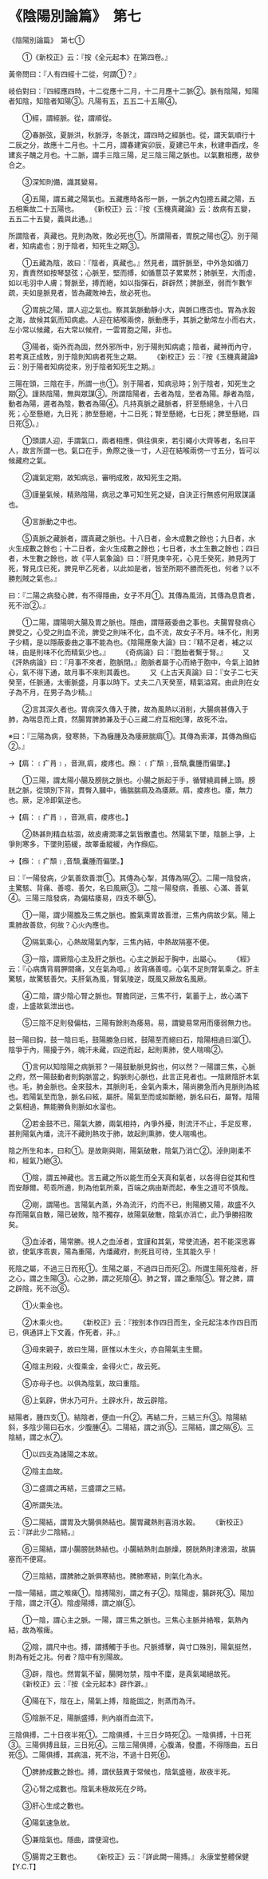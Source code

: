 # 《陰陽別論篇》　第七




《陰陽別論篇》　第七①


　　①《新校正》云：『按《全元起本》在第四卷。』


黃帝問曰：『人有四經十二從，何謂①？』


岐伯對曰：『四經應四時，十二從應十二月，十二月應十二脈②。脈有陰陽，知陽者知陰，知陰者知陽③。凡陽有五，五五二十五陽④。


　　①經，謂經脈。從，謂順從。


　　②春脈弦，夏脈洪，秋脈浮，冬脈沈，謂四時之經脈也。從，謂天氣順行十二辰之分，故應十二月也。十二月，謂春建寅卯辰，夏建已午未，秋建申酉戌，冬建亥子醜之月也。十二脈，謂手三陰三陽，足三陰三陽之脈也。以氣數相應，故參合之。


　　③深知則備，識其變易。


　　④五陽，謂五藏之陽氣也。五藏應時各形一脈，一脈之內包摠五藏之陽，五五相乘故二十五陽也。
　　《新校正》云：『按《玉機真藏論》云：故病有五變，五五二十五變，義與此通。』


所謂陰者，真藏也。見則為敗，敗必死也①。所謂陽者，胃脘之陽也②。別于陽者，知病處也；別于陰者，知死生之期③。


　　①五藏為陰，故曰：『陰者，真藏也。』然見者，謂肝脈至，中外急如循刀刃，責責然如按琴瑟弦；心脈至，堅而搏，如循薏苡子累累然；肺脈至，大而虛，如以毛羽中人膚；腎脈至，搏而絕，如以指彈石，辟辟然；脾脈至，弱而乍數乍疏，夫如是脈見者，皆為藏敗神去，故必死也。


　　②胃脘之陽，謂人迎之氣也。察其氣脈動靜小大，與脈口應否也。胃為水榖之海，故候其氣而知病處。人迎在結喉兩傍，脈動應手，其脈之動常左小而右大，左小常以候藏，右大常以候府，一雲胃胞之陽，非也。


　　③陽者，衛外而為固，然外邪所中，別于陽則知病處；陰者，藏神而內守，若考真正成敗，別于陰則知病者死生之期。
　　《新校正》云：『按《玉機真藏論》云：別于陽者知病從來，別于陰者知死生之期。』


三陽在頭，三陰在手，所謂一也①。別于陽者，知病忌時；別于陰者，知死生之期②。謹熟陰陽，無與眾謀③。所謂陰陽者，去者為陰，至者為陽。靜者為陰，動者為陽，遲者為陰，數者為陽④。凡持真脈之藏脈者，肝至懸絕急，十八日死；心至懸絕，九日死；肺至懸絕，十二日死；腎至懸絕，七日死；脾至懸絕，四日死⑤。』


　　①頭謂人迎，手謂氣口，兩者相應，俱往俱來，若引繩小大齊等者，名曰平人，故言所謂一也。氣口在手，魚際之後一寸，人迎在結喉兩傍一寸五分，皆可以候藏府之氣。


　　②識氣定期，故知病忌，審明成敗，故知死生之期。


　　③謹量氣候，精熟陰陽，病忌之準可知生死之疑，自決正行無惑何用眾謀議也。


　　④言脈動之中也。


　　⑤真脈之藏脈者，謂真藏之脈也。十八日者，金木成數之餘也；九日者，水火生成數之餘也；十二日者，金火生成數之餘也；七日者，水土生數之餘也；四日者，木生數之餘也，故《平人氣象論》曰：『肝見庚辛死，心見壬癸死，肺見丙丁死，腎見戊已死，脾見甲乙死者，以此如是者，皆至所期不勝而死也，何者？以不勝剋賊之氣也。』


曰：『二陽之病發心脾，有不得隱曲，女子不月①。其傳為風消，其傳為息賁者，死不治②。』


　　①二陽，謂陽明大腸及胃之脈也。隱曲，謂隱蔽委曲之事也。夫腸胃發病心脾受之，心受之則血不流，脾受之則味不化，血不流，故女子不月。味不化，則男子少精，是以隱蔽委曲之事不能為也。《陰陽應象大論》曰：『精不足者，補之以味，由是則味不化而精氣少也。』
　　《奇病論》曰：『胞胎者繫于腎。』
　　又《評熱病論》曰：『月事不來者，胞脈閉。』胞脈者屬于心而絡于胞中，今氣上廹肺心，氣不得下通，故月事不來則其義也。
　　又《上古天真論》曰：『女子二七天癸至，任脈通，太衝脈盛，月事以時下。丈夫二八天癸至，精氣溢寫。由此則在女子為不月，在男子為少精。』


　　②言其深久者也。胃病深久傳入于脾，故為風熱以消削，大腸病甚傳入于肺，為喘息而上賁，然腸胃脾肺兼及于心三藏二府互相剋薄，故死不治。


※曰：『三陽為病，發寒熱，下為癰腫及為痿厥腨㾓①。其傳為索澤，其傳為㿗疝②。』 


→【㾓：﹝疒肙﹞，音淵,㾓，痠疼也。㿗：﹝疒頹﹞,音頹,囊腫而偏墜。】


　　①三陽，謂太陽小腸及膀胱之脈也。小腸之脈起于手，循臂繞肩髆上頭。膀胱之脈，從頭別下背，貫臀入膕中，循腨腨㾓及為痿厥。㾓，痠疼也。痿，無力也。厥，足冷即氣逆也。


→【㾓：﹝疒肙﹞，音淵,㾓，痠疼也。】


　　②熱甚則精血枯涸，故皮膚潤澤之氣皆散盡也。然陽氣下墜，陰脈上爭，上爭則寒多，下墜則筋緩，故睪垂縱緩，內作㿗疝。


→【㿗：﹝疒頹﹞,音頹,囊腫而偏墜。】


曰：『一陽發病，少氣善欬善泄①。其傳為心掣，其傳為隔②。二陽一陰發病，主驚駭、背痛、善噫、善欠，名曰風厥③。二陰一陽發病，善脹、心滿、善氣④。三陽三陰發病，為偏枯痿易，四支不舉⑤。


　　①一陽，謂少陽膽及三焦之脈也。膽氣乘胃故善泄，三焦內病故少氣。陽上熏肺故善欬，何故？心火內應也。


　　②隔氣乘心，心熱故陽氣內掣，三焦內結，中熱故隔塞不便。


　　③一陰，謂厥陰心主及肝之脈也。心主之脈起于胸中，出屬心。
　　《經》云：『心病膺背肩胛間痛，又在氣為噫。』故背痛善噫。心氣不足則腎氣乘之。肝主驚駭，故驚駭善欠。夫肝氣為風，腎氣陵逆，既風又厥故名風厥。


　　④二陰，謂少陰心腎之脈也。腎膽同逆，三焦不行，氣蓄于上，故心滿下虛，上盛故氣泄出也。


　　⑤三陰不足則發偏枯，三陽有餘則為痿易。易，謂變易常用而痿弱無力也。


鼓一陽曰鈎，鼓一陰曰毛，鼓陽勝急曰絃，鼓陽至而絕曰石，陰陽相過曰溜①。陰爭于內，陽擾于外，魄汗未藏，四逆而起，起則熏肺，使人喘鳴②。


　　①言何以知陰陽之病脈邪？一陽鼓動脈見鈎也，何以然？一陽謂三焦，心脈之府，然一陽鼓動者則鈎脈當之，鈎脈則心脈也，此言正見者也。一陰厥陰肝木氣也。毛，肺金脈也。金來鼓木，其脈則毛，金氣內乘木，陽尚勝急而內見脈則為絃也。若陽氣至而急，脈名曰絃，屬肝。陽氣至而或如斷絕，脈名曰石，屬腎。陰陽之氣相過，無能勝負則脈如水溜也。


　　②若金鼓不已，陽氣大勝，兩氣相持，內爭外擾，則流汗不止，手足反寒，甚則陽氣內燔，流汗不藏則熱攻于肺，故起則熏肺，使人喘鳴也。


陰之所生和本，曰和①。是故剛與剛，陽氣破散，陰氣乃消亡②。淖則剛柔不和，經氣乃絕③。


　　①陰，謂五神藏也。言五藏之所以能生而全天真和氣者，以各得自從其和性而安靜爾。苟乖所適，則為他氣所乘，百端之病由斯而起，奉生之道可不慎哉。


　　②剛，謂陽也。言陽氣內蒸，外為流汗，灼而不已，則陽勝又陽，故盛不久存而陽氣自散，陽已破敗，陰不獨存，故陽氣破散，陰氣亦消亡，此乃爭勝招敗矣。


　　③血淖者，陽常勝。視人之血淖者，宜謹和其氣，常使流通，若不能深思寡欲，使氣序乖衷，陽為重陽，內燔藏府，則死且可待，生其能久乎！


死陰之屬，不過三日而死①。生陽之屬，不過四日而死②。所謂生陽死陰者，肝之心，謂之生陽③。心之肺，謂之死陰④。肺之腎，謂之重陰⑤。腎之脾，謂之辟陰，死不治⑥。


　　①火乘金也。


　　②木乘火也。
　　《新校正》云：『按別本作四日而生，全元起注本作四日而已，俱通詳上下文義，作死者，非。』


　　③母來親子，故曰生陽，匪惟以木生火，亦自陽氣主生爾。


　　④陰主刑殺，火復乘金，金得火亡，故云死。


　　⑤亦母子也。以俱為陰氣，故曰重陰。


　　⑥上氣辟，併水乃可升。土辟水升，故云辟陰。


結陽者，腫四支①。結陰者，便血一升②。再結二升，三結三升③。陰陽結斜，多陰少陽曰石水，少腹腫④。二陽結，謂之消⑤。三陽結，謂之隔⑥。三陰結，謂之水⑦。


　　①以四支為諸陽之本故。


　　②陰主血故。


　　③二盛謂之再結，三盛謂之三結。


　　④所謂失法。


　　⑤二陽結，謂胃及大腸俱熱結也。腸胃藏熱則喜消水榖。
　　《新校正》云：『詳此少二陰結。』


　　⑥三陽結，謂小腸膀胱熱結也。小腸結熱則血脈燥，膀胱熱則津液涸，故膈塞而不便寫。


　　⑦三陰結，謂脾肺之脈俱寒結也。脾肺寒結，則氣化為水。


一陰一陽結，謂之喉痺①。陰搏陽別，謂之有子②。陰陽虛，腸辟死③。陽加于陰，謂之汗④。陰虛陽搏，謂之崩⑤。


　　①一陰，謂心主之脈。一陽，謂三焦之脈也。三焦心主脈并絡喉，氣熱內結，故為喉痺。


　　②陰，謂尺中也。搏，謂搏觸于手也。尺脈搏擊，與寸口殊別，陽氣挺然，則為有妊之兆。何者？陰中有別陽故。


　　③辟，陰也。然胃氣不留，腸開勿禁，陰中不廩，是真氣竭絕故死。
　　《新校正》云：『按《全元起本》辟作澼。』


　　④陽在下，陰在上，陽氣上搏，陰能固之，則蒸而為汗。


　　⑤陰脈不足，陽脈盛搏，則內崩而血流下。


三陰俱搏，二十日夜半死①。二陰俱搏，十三日夕時死②。一陰俱搏，十日死③。三陽俱搏且鼓，三日死④。三陰三陽俱搏，心腹滿，發盡，不得隱曲，五日死⑤。二陽俱搏，其病溫，死不治，不過十日死⑥。


　　①脾肺成數之餘也。搏，謂伏鼓異于常候也，陰氣盛極，故夜半死。


　　②心腎之成數也。陰氣未極故死在夕時。


　　③肝心生成之數也。


　　④陽氣速急故。


　　⑤兼陰氣也。隱曲，謂便瀉也。


　　⑤腸胃之王數也。
　　《新校正》云：『詳此闕一陽搏。』
永康堂整體保健【Y.C.T】
             
